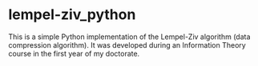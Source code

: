 lempel-ziv_python
=================

This is a simple Python implementation of the Lempel-Ziv algorithm (data compression algorithm). It was developed during an Information Theory course in the first year of my doctorate.
